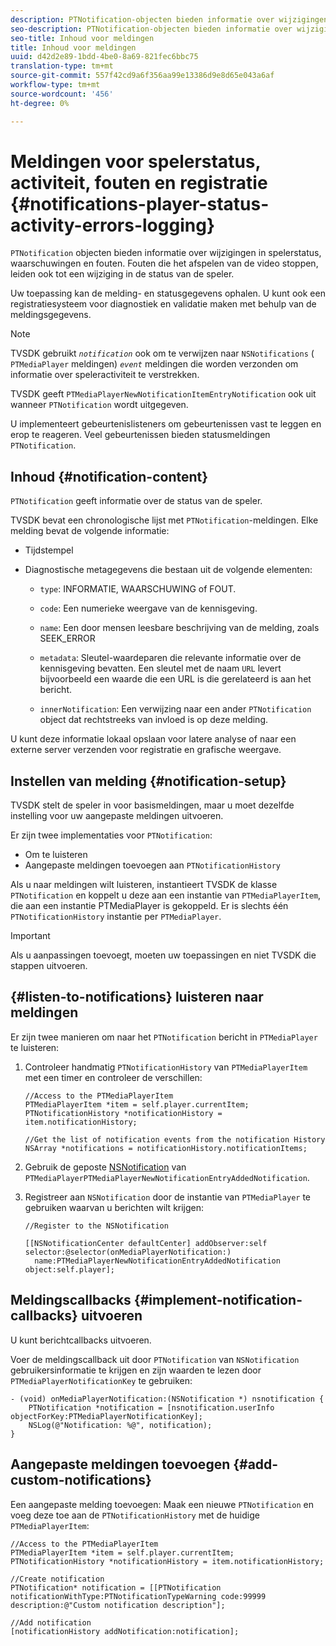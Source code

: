 ```yaml
---
description: PTNotification-objecten bieden informatie over wijzigingen in spelerstatus, waarschuwingen en fouten. Fouten die het afspelen van de video stoppen, leiden ook tot een wijziging in de status van de speler.
seo-description: PTNotification-objecten bieden informatie over wijzigingen in spelerstatus, waarschuwingen en fouten. Fouten die het afspelen van de video stoppen, leiden ook tot een wijziging in de status van de speler.
seo-title: Inhoud voor meldingen
title: Inhoud voor meldingen
uuid: d42d2e89-1bdd-4be0-8a69-821fec6bbc75
translation-type: tm+mt
source-git-commit: 557f42cd9a6f356aa99e13386d9e8d65e043a6af
workflow-type: tm+mt
source-wordcount: '456'
ht-degree: 0%

---
```



# Meldingen voor spelerstatus, activiteit, fouten en registratie {#notifications-player-status-activity-errors-logging}

`PTNotification` objecten bieden informatie over wijzigingen in spelerstatus, waarschuwingen en fouten. Fouten die het afspelen van de video stoppen, leiden ook tot een wijziging in de status van de speler.

Uw toepassing kan de melding- en statusgegevens ophalen. U kunt ook een registratiesysteem voor diagnostiek en validatie maken met behulp van de meldingsgegevens.

>[!NOTE]
>
>TVSDK gebruikt *`notification`* ook om te verwijzen naar `NSNotifications` ( `PTMediaPlayer` meldingen) *`event`* meldingen die worden verzonden om informatie over speleractiviteit te verstrekken.

TVSDK geeft `PTMediaPlayerNewNotificationItemEntryNotification` ook uit wanneer `PTNotification` wordt uitgegeven.

U implementeert gebeurtenislisteners om gebeurtenissen vast te leggen en erop te reageren. Veel gebeurtenissen bieden statusmeldingen `PTNotification`.

## Inhoud {#notification-content}

`PTNotification` geeft informatie over de status van de speler.

TVSDK bevat een chronologische lijst met `PTNotification`-meldingen. Elke melding bevat de volgende informatie:

* Tijdstempel
* Diagnostische metagegevens die bestaan uit de volgende elementen:

   * `type`: INFORMATIE, WAARSCHUWING of FOUT.
   * `code`: Een numerieke weergave van de kennisgeving.
   * `name`: Een door mensen leesbare beschrijving van de melding, zoals SEEK_ERROR
   * `metadata`: Sleutel-waardeparen die relevante informatie over de kennisgeving bevatten. Een sleutel met de naam `URL` levert bijvoorbeeld een waarde die een URL is die gerelateerd is aan het bericht.

   * `innerNotification`: Een verwijzing naar een ander  `PTNotification` object dat rechtstreeks van invloed is op deze melding.

U kunt deze informatie lokaal opslaan voor latere analyse of naar een externe server verzenden voor registratie en grafische weergave.

## Instellen van melding {#notification-setup}

TVSDK stelt de speler in voor basismeldingen, maar u moet dezelfde instelling voor uw aangepaste meldingen uitvoeren.

Er zijn twee implementaties voor `PTNotification`:

* Om te luisteren
* Aangepaste meldingen toevoegen aan `PTNotificationHistory`

Als u naar meldingen wilt luisteren, instantieert TVSDK de klasse `PTNotification` en koppelt u deze aan een instantie van `PTMediaPlayerItem`, die aan een instantie PTMediaPlayer is gekoppeld. Er is slechts één `PTNotificationHistory` instantie per `PTMediaPlayer`.

>[!IMPORTANT]
>
>Als u aanpassingen toevoegt, moeten uw toepassingen en niet TVSDK die stappen uitvoeren.

## {#listen-to-notifications} luisteren naar meldingen

Er zijn twee manieren om naar het `PTNotification` bericht in `PTMediaPlayer` te luisteren:

1. Controleer handmatig `PTNotificationHistory` van `PTMediaPlayerItem` met een timer en controleer de verschillen:

   ```
   //Access to the PTMediaPlayerItem  
   PTMediaPlayerItem *item = self.player.currentItem; 
   PTNotificationHistory *notificationHistory = item.notificationHistory; 
   
   //Get the list of notification events from the notification History  
   NSArray *notifications = notificationHistory.notificationItems;
   ```

1. Gebruik de geposte [NSNotification](https://developer.apple.com/library/mac/%23documentation/Cocoa/Reference/Foundation/Classes/NSNotification_Class/Reference/Reference.html) van `PTMediaPlayerPTMediaPlayerNewNotificationEntryAddedNotification`.
1. Registreer aan `NSNotification` door de instantie van `PTMediaPlayer` te gebruiken waarvan u berichten wilt krijgen:

   ```
   //Register to the NSNotification 
   
   [[NSNotificationCenter defaultCenter] addObserver:self selector:@selector(onMediaPlayerNotification:)  
     name:PTMediaPlayerNewNotificationEntryAddedNotification object:self.player];
   ```

## Meldingscallbacks {#implement-notification-callbacks} uitvoeren

U kunt berichtcallbacks uitvoeren.

Voer de meldingscallback uit door `PTNotification` van `NSNotification` gebruikersinformatie te krijgen en zijn waarden te lezen door `PTMediaPlayerNotificationKey` te gebruiken:

```
- (void) onMediaPlayerNotification:(NSNotification *) nsnotification { 
    PTNotification *notification = [nsnotification.userInfo objectForKey:PTMediaPlayerNotificationKey]; 
    NSLog(@"Notification: %@", notification); 
}
```

## Aangepaste meldingen toevoegen {#add-custom-notifications}

Een aangepaste melding toevoegen:
Maak een nieuwe `PTNotification` en voeg deze toe aan de `PTNotificationHistory` met de huidige `PTMediaPlayerItem`:

```
//Access to the PTMediaPlayerItem  
PTMediaPlayerItem *item = self.player.currentItem; 
PTNotificationHistory *notificationHistory = item.notificationHistory; 
 
//Create notification 
PTNotification* notification = [[PTNotification notificationWithType:PTNotificationTypeWarning code:99999 description:@"Custom notification description"]; 
 
//Add notification 
[notificationHistory addNotification:notification];
```
